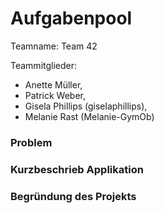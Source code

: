 # Aufgabenpool

Teamname: Team 42

Teammitglieder:
* Anette Müller,
* Patrick Weber,
* Gisela Phillips (giselaphillips),
* Melanie Rast (Melanie-GymOb)

### Problem

### Kurzbeschrieb Applikation

### Begründung des Projekts
